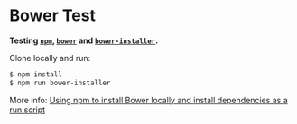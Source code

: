 # Bower Test

**Testing [`npm`](https://www.npmjs.org/), [`bower`](http://bower.io/) and [`bower-installer`](https://github.com/blittle/bower-installer).**

Clone locally and run:

```bash
$ npm install
$ npm run bower-installer
```

More info: [Using npm to install Bower locally and install dependencies as a run script](https://github.com/mhulse/mhulse.github.io/wiki/Using-npm-to-install-Bower-locally-and-install-dependencies-as-a-run-script)
